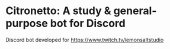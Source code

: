 # Citronetto: A study & general-purpose bot for Discord
Discord bot developed for https://www.twitch.tv/lemonsaltstudio
